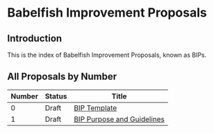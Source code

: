# Babelfish Improvement Proposals

## Introduction

This is the index of Babelfish Improvement Proposals, known as BIPs.

## All Proposals by Number

| Number | Status | Title |
| --- | --- | --- |
| 0 | Draft | [BIP Template](bip-000.md) |
| 1 | Draft | [BIP Purpose and Guidelines](bip-001.md) |
